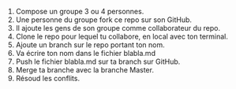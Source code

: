 1. Compose un groupe 3 ou 4 personnes.
2. Une personne du groupe fork ce repo sur son GitHub.
3. Il ajoute les gens de son groupe comme collaborateur du repo. 
2. Clone le repo pour lequel tu collabore, en local avec ton terminal.
2. Ajoute un branch sur le repo portant ton nom.
4. Va écrire ton nom dans le fichier blabla.md
5. Push le fichier blabla.md sur ta branch sur GitHub.
6. Merge ta branche avec la branche Master. 
7. Résoud les conflits.

